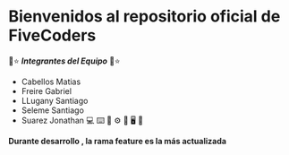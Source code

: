 # Bienvenidos al repositorio oficial de  **FiveCoders**

🌠⭐ ***Integrantes del Equipo***  🌠⭐

- Cabellos Matias
- Freire Gabriel
- LLugany Santiago
- Seleme Santiago
- Suarez Jonathan
💻  ⌨️ 💾 ⚙️ 🎸 🖥️ 🧠 

**Durante desarrollo , la rama feature es la más actualizada**
